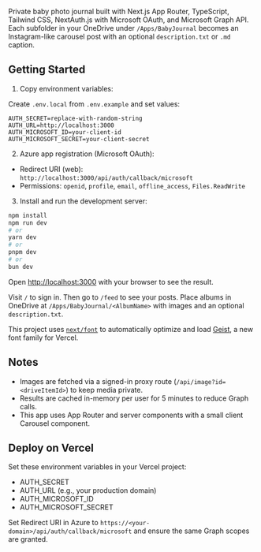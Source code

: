 Private baby photo journal built with Next.js App Router, TypeScript, Tailwind CSS, NextAuth.js with Microsoft OAuth, and Microsoft Graph API. Each subfolder in your OneDrive under `/Apps/BabyJournal` becomes an Instagram-like carousel post with an optional `description.txt` or `.md` caption.

## Getting Started

1) Copy environment variables:

Create `.env.local` from `.env.example` and set values:

```
AUTH_SECRET=replace-with-random-string
AUTH_URL=http://localhost:3000
AUTH_MICROSOFT_ID=your-client-id
AUTH_MICROSOFT_SECRET=your-client-secret
```

2) Azure app registration (Microsoft OAuth):

- Redirect URI (web): `http://localhost:3000/api/auth/callback/microsoft`
- Permissions: `openid`, `profile`, `email`, `offline_access`, `Files.ReadWrite`

3) Install and run the development server:

```bash
npm install
npm run dev
# or
yarn dev
# or
pnpm dev
# or
bun dev
```

Open [http://localhost:3000](http://localhost:3000) with your browser to see the result.

Visit `/` to sign in. Then go to `/feed` to see your posts. Place albums in OneDrive at `/Apps/BabyJournal/<AlbumName>` with images and an optional `description.txt`.

This project uses [`next/font`](https://nextjs.org/docs/app/building-your-application/optimizing/fonts) to automatically optimize and load [Geist](https://vercel.com/font), a new font family for Vercel.

## Notes

- Images are fetched via a signed-in proxy route (`/api/image?id=<driveItemId>`) to keep media private.
- Results are cached in-memory per user for 5 minutes to reduce Graph calls.
- This app uses App Router and server components with a small client Carousel component.

## Deploy on Vercel

Set these environment variables in your Vercel project:

- AUTH_SECRET
- AUTH_URL (e.g., your production domain)
- AUTH_MICROSOFT_ID
- AUTH_MICROSOFT_SECRET

Set Redirect URI in Azure to `https://<your-domain>/api/auth/callback/microsoft` and ensure the same Graph scopes are granted.
